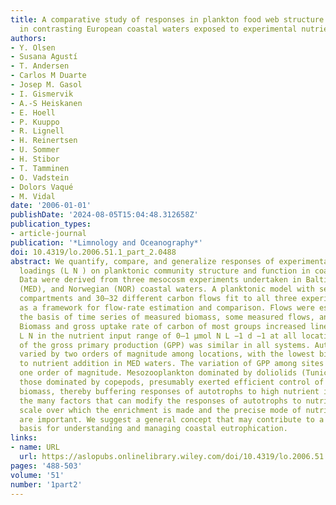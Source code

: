 ```yaml
---
title: A comparative study of responses in plankton food web structure and function
  in contrasting European coastal waters exposed to experimental nutrient addition
authors:
- Y. Olsen
- Susana Agustí
- T. Andersen
- Carlos M Duarte
- Josep M. Gasol
- I. Gismervik
- A.-S Heiskanen
- E. Hoell
- P. Kuuppo
- R. Lignell
- H. Reinertsen
- U. Sommer
- H. Stibor
- T. Tamminen
- O. Vadstein
- Dolors Vaqué
- M. Vidal
date: '2006-01-01'
publishDate: '2024-08-05T15:04:48.312658Z'
publication_types:
- article-journal
publication: '*Limnology and Oceanography*'
doi: 10.4319/lo.2006.51.1_part_2.0488
abstract: We quantify, compare, and generalize responses of experimental nutrient
  loadings (L N ) on planktonic community structure and function in coastal waters.
  Data were derived from three mesocosm experiments undertaken in Baltic (BAL), Mediterranean
  (MED), and Norwegian (NOR) coastal waters. A planktonic model with seven functional
  compartments and 30–32 different carbon flows fit to all three experiments was used
  as a framework for flow-rate estimation and comparison. Flows were estimated on
  the basis of time series of measured biomass, some measured flows, and inverse modeling.
  Biomass and gross uptake rate of carbon of most groups increased linearly with increasing
  L N in the nutrient input range of 0–1 µmol N L −1 d −1 at all locations. The fate
  of the gross primary production (GPP) was similar in all systems. Autotrophic biomass
  varied by two orders of magnitude among locations, with the lowest biomass and response
  to nutrient addition in MED waters. The variation of GPP among sites was less than
  one order of magnitude. Mesozooplankton dominated by doliolids (Tunicata), but not
  those dominated by copepods, presumably exerted efficient control of the autotrophic
  biomass, thereby buffering responses of autotrophs to high nutrient input. Among
  the many factors that can modify the responses of autotrophs to nutrients, the time
  scale over which the enrichment is made and the precise mode of nutrient enrichment
  are important. We suggest a general concept that may contribute to a scientific
  basis for understanding and managing coastal eutrophication.
links:
- name: URL
  url: https://aslopubs.onlinelibrary.wiley.com/doi/10.4319/lo.2006.51.1_part_2.0488
pages: '488-503'
volume: '51'
number: '1part2'
---
```

